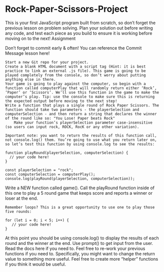 # Rock-Paper-Scissors-Project
This is your first JavaScript program built from scratch, so don’t forget the previous lesson on problem solving. Plan your solution out before writing any code, and test each piece as you build to ensure it is working before moving on to the next!
Assignment

Don’t forget to commit early & often! You can reference the Commit Message lesson here!

    Start a new Git repo for your project.
    Create a blank HTML document with a script tag (Hint: it is best practice to link an external .js file). This game is going to be played completely from the console, so don’t worry about putting anything else in there.
    Your game is going to play against the computer, so begin with a function called computerPlay that will randomly return either ‘Rock’, ‘Paper’ or ‘Scissors’. We’ll use this function in the game to make the computer’s play. Tip: use the console to make sure this is returning the expected output before moving to the next step!
    Write a function that plays a single round of Rock Paper Scissors. The function should take two parameters - the playerSelection and computerSelection - and then return a string that declares the winner of the round like so: "You Lose! Paper beats Rock"
        Make your function’s playerSelection parameter case-insensitive (so users can input rock, ROCK, RocK or any other variation).

    Important note: you want to return the results of this function call, not console.log() them. You’re going to use what you return later on, so let’s test this function by using console.log to see the results:

    function playRound(playerSelection, computerSelection) {
      // your code here!
    }

    const playerSelection = "rock";
    const computerSelection = computerPlay();
    console.log(playRound(playerSelection, computerSelection));

Write a NEW function called game(). Call the playRound function inside of this one to play a 5 round game that keeps score and reports a winner or loser at the end.

    Remember loops? This is a great opportunity to use one to play those five rounds:

    for (let i = 0; i < 5; i++) {
       // your code here!
    }

At this point you should be using console.log() to display the results of each round and the winner at the end.
Use prompt() to get input from the user. Read the docs here if you need to.
Feel free to re-work your previous functions if you need to. Specifically, you might want to change the return value to something more useful.
Feel free to create more “helper” functions if you think it would be useful.
